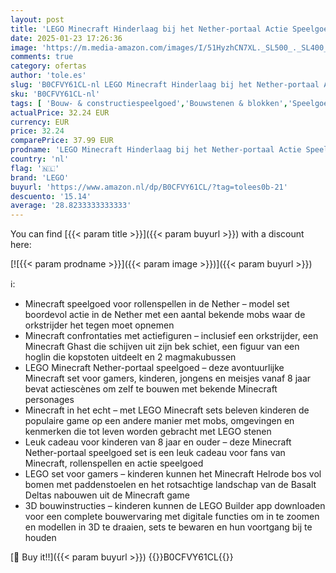 ```yaml
---
layout: post
title: 'LEGO Minecraft Hinderlaag bij het Nether-portaal Actie Speelgoed voor Kinderen en Gamers met Confrontaties en Bekende Personages  Cadeau voor jongens en meisjes vanaf 8 Jaar 21255'
date: 2025-01-23 17:26:36
image: 'https://m.media-amazon.com/images/I/51HyzhCN7XL._SL500_._SL400_.jpg'
comments: true
category: ofertas
author: 'tole.es'
slug: 'B0CFVY61CL-nl LEGO Minecraft Hinderlaag bij het Nether-portaal Actie...'
sku: 'B0CFVY61CL-nl'
tags: [ 'Bouw- & constructiespeelgoed','Bouwstenen & blokken','Speelgoed & spellen','lego','🇳🇱', ]
actualPrice: 32.24 EUR
currency: EUR
price: 32.24
comparePrice: 37.99 EUR
prodname: 'LEGO Minecraft Hinderlaag bij het Nether-portaal Actie Speelgoed voor Kinderen en Gamers met Confrontaties en Bekende Personages  Cadeau voor jongens en meisjes vanaf 8 Jaar 21255'
country: 'nl'
flag: '🇳🇱'
brand: 'LEGO'
buyurl: 'https://www.amazon.nl/dp/B0CFVY61CL/?tag=tolees0b-21'
descuento: '15.14'
average: '28.8233333333333'
---
```


You can find [{{< param title >}}]({{< param buyurl >}}) with a discount here:

[![{{< param prodname >}}]({{< param image >}})]({{< param buyurl >}})

ℹ️:

- Minecraft speelgoed voor rollenspellen in de Nether – model set boordevol actie in de Nether met een aantal bekende mobs waar de orkstrijder het tegen moet opnemen
- Minecraft confrontaties met actiefiguren – inclusief een orkstrijder, een Minecraft Ghast die schijven uit zijn bek schiet, een figuur van een hoglin die kopstoten uitdeelt en 2 magmakubussen
- LEGO Minecraft Nether-portaal speelgoed – deze avontuurlijke Minecraft set voor gamers, kinderen, jongens en meisjes vanaf 8 jaar bevat actiescènes om zelf te bouwen met bekende Minecraft personages
- Minecraft in het echt – met LEGO Minecraft sets beleven kinderen de populaire game op een andere manier met mobs, omgevingen en kenmerken die tot leven worden gebracht met LEGO stenen
- Leuk cadeau voor kinderen van 8 jaar en ouder – deze Minecraft Nether-portaal speelgoed set is een leuk cadeau voor fans van Minecraft, rollenspellen en actie speelgoed
- LEGO set voor gamers – kinderen kunnen het Minecraft Helrode bos vol bomen met paddenstoelen en het rotsachtige landschap van de Basalt Deltas nabouwen uit de Minecraft game
- 3D bouwinstructies – kinderen kunnen de LEGO Builder app downloaden voor een complete bouwervaring met digitale functies om in te zoomen en modellen in 3D te draaien, sets te bewaren en hun voortgang bij te houden

[🛒 Buy it!!]({{< param buyurl >}})
{{<world>}}B0CFVY61CL{{</world>}}
